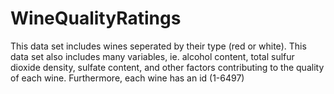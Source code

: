 # WineQualityRatings
This data set includes wines seperated by their type (red or white). This data set also includes many variables, ie. alcohol content, total sulfur dioxide density, sulfate content, and other factors contributing to the quality of each wine. Furthermore, each wine has an id (1-6497)
